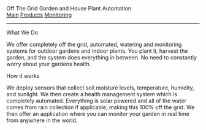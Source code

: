 <html>
    <head>
        <meta charset="ISO-8859-1">
        <title>Main</title>
        <link href="mainStyles.css" rel="stylesheet">
        <script type="text/javascript" src="mainLogic.js" defer></script>
    </head>
    <body>
        <div class="menu">
            <div class="title">Off The Grid Garden and House Plant Automation</div>
            <div class="menu-button">
                <a href="main.html">Main</a>
                <a href="products.html">Products</a>
                <a href="monitoring.html">Monitoring</a>
            </div>
        </div>
        <hr/>
        <div class="main-content">
            <div class="block-text">
                <div class="sub-title">
                    What We Do
                </div>
                <p class="italic">
                    We offer completely off the grid, automated, watering and monitoring systems for outdoor gardens and indoor plants. You plant it, harvest the garden, and the system does everything in between. No need to constantly worry about your gardens health.
                </p>
            </div>
            <div class="block-text">
                <div class="sub-title">
                    How it works
                </div>
                <p class="italic">
                    We deploy sensors that collect soil moisture levels, temperature, humidity, and sunlight. We then create a health management system which is completely automated. Everything is solar powered and all of the water comes from rain collection if applicable, making this 100% off the grid. We then offer an application where you can monitor your garden in real time from anywhere in the world.
                </p>
            </div>
        </div>
    </body>

</html>
